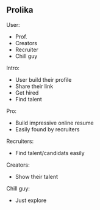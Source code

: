## Prolika

User:

- Prof.
- Creators
- Recruiter
- Chill guy

Intro:

- User build their profile
- Share their link
- Get hired
- Find talent

Pro:

- Build impressive online resume
- Easily found by recruiters

Recruiters:

- Find talent/candidats easily

Creators:

- Show their talent

Chill guy:

- Just explore
